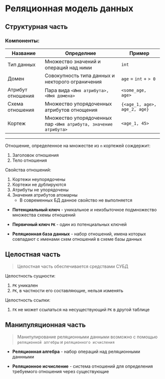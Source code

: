 # Реляционная модель данных

## Структурная часть

### Компоненты:

| Название | Определние | Пример |
| --- | --- | --- |
| Тип данных | Множество значений и операций над ними | `int` |
| Домен | Совокупность типа данных и некторого ограничения | `age` = `int` + `> 0` |
| Атрибут отношения | Пара вида `<Имя атрибута>, <Имя домена>` | `<some_age, age>` |
| Cхема отношения | Множество упорядоченных атрибутов отнощения | `{<age_1, age>, age_2, age}` |
| Кортеж | Множество упорядоченных пар `<Имя атрибута, значение атрибута>` | `<age_1, 45>` |

---

Отношение, определенное на множестве из `n` кортежей сождержит:

1. Заголовок отношения
2. Тело отношения

Свойства отношений:

1. Кортежи неупорядочены
2. Кортежи не дублируются
3. Атрибуты не упорядочены
4. Значения атрибутов атомарны
    * В современных БД данное свойство не выполняется

* **Потенциальный ключ** - уникальное и неизбыточное подмножество множества схемы отношений

* **Первичный ключ `PK`** - один из потенциальных ключей

* **Реляционная база данных** - набор отношений, имена которых совпадают с именами схем отношений в схеме базы данных


## Целостная часть

> Целостная часть обеспечивается средствами СУБД

Целостность сущности:

1. `PK` уникален
2. `PK`, в частности его составляющие, нельзя изменять

Целостность ссылки:

1. `FK` не может ссылаться на несуществующий `PK` в другой таблице


## Манипуляционная часть

> Манипулирование реляционными данными возможно с помощью `реляционной алгебры` и `реляционного исчисления`

* **Реляционная алгебра** - набор операций над реляционными даннными

* **Реляционное исчисление** - система отношений для определения требуемого отношения через существующие


